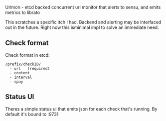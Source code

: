 Urlmon - etcd backed concurrent url monitor that alerts to sensu, and emits metrics to librato

This scratches a specific itch I had.  Backend and alerting may be interfaced out in the future. Right now this isminimal impl to solve an immediate need.

## Check format
Check format in etcd:

    /prefix/checkID/
      - url   (required)
      - content
      - interval 
      - spay   


## Status UI
Theres a simple status ui that emits json for each check that's running. By default it's bound to :9731

   

  

